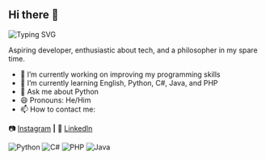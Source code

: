 ## Hi there 👋

![Typing SVG](https://readme-typing-svg.demolab.com?font=Fira+Code&pause=1000&color=00FF00&width=600&size=35&lines=Baroli03;Welcome+to+my+Profile;Developer+in+Progress...)

Aspiring developer, enthusiastic about tech, and a philosopher in my spare time.

- 🔭 I’m currently working on improving my programming skills  
- 🌱 I’m currently learning English, Python, C#, Java, and PHP  
- 💬 Ask me about Python   
- 😄 Pronouns: He/Him
- 📫 How to contact me: 

📷 [Instagram][instagram] **|** 👔 [LinkedIn][linkedin]

[instagram]: https://www.instagram.com/baroli03  
[linkedin]: https://linkedin.com/in/eduardo-baroli-229b56316

![Python](https://img.shields.io/badge/Python-3670A0?style=for-the-badge&logo=python&logoColor=white)
![C#](https://img.shields.io/badge/C%23-239120?style=for-the-badge&logo=c-sharp&logoColor=white)
![PHP](https://img.shields.io/badge/PHP-777BB4?style=for-the-badge&logo=php&logoColor=white)
![Java](https://img.shields.io/badge/Java-ED8B00?style=for-the-badge&logo=java&logoColor=white)

